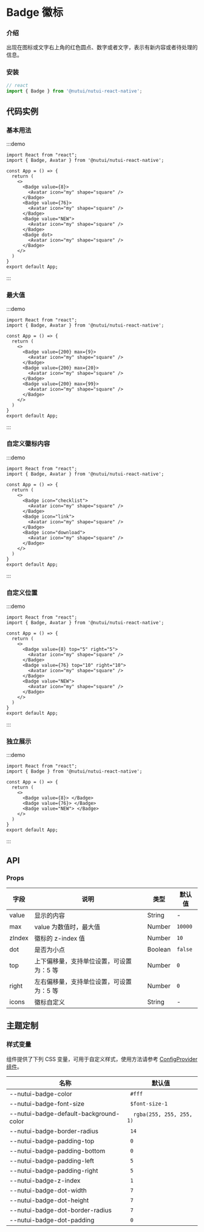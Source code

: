 # Badge 徽标

### 介绍

出现在图标或文字右上角的红色圆点、数字或者文字，表示有新内容或者待处理的信息。

### 安装

``` javascript
// react
import { Badge } from '@nutui/nutui-react-native';

```

## 代码实例

### 基本用法

:::demo

```SnackPlayer name=Badge&dependencies=@nutui/nutui-react-native
import React from "react";
import { Badge, Avatar } from '@nutui/nutui-react-native';

const App = () => {
  return (
    <>
      <Badge value={8}>
        <Avatar icon="my" shape="square" />
      </Badge>
      <Badge value={76}>
        <Avatar icon="my" shape="square" />
      </Badge>
      <Badge value="NEW">
        <Avatar icon="my" shape="square" />
      </Badge>
      <Badge dot>
        <Avatar icon="my" shape="square" />
      </Badge>
    </>
  )
}
export default App;
```

:::

### 最大值

:::demo

```SnackPlayer name=Badge&dependencies=@nutui/nutui-react-native
import React from "react";
import { Badge, Avatar } from '@nutui/nutui-react-native';

const App = () => {
  return (
    <>
      <Badge value={200} max={9}>
        <Avatar icon="my" shape="square" />
      </Badge>
      <Badge value={200} max={20}>
        <Avatar icon="my" shape="square" />
      </Badge>
      <Badge value={200} max={99}>
        <Avatar icon="my" shape="square" />
      </Badge>
    </>
  )
}
export default App;
```

:::

### 自定义徽标内容

:::demo

```SnackPlayer name=Badge&dependencies=@nutui/nutui-react-native
import React from "react";
import { Badge, Avatar } from '@nutui/nutui-react-native';

const App = () => {
  return (
    <>
      <Badge icon="checklist">
        <Avatar icon="my" shape="square" />
      </Badge>
      <Badge icon="link">
        <Avatar icon="my" shape="square" />
      </Badge>
      <Badge icon="download">
        <Avatar icon="my" shape="square" />
      </Badge>
    </>
  )
}
export default App;
```

:::

### 自定义位置

:::demo

```SnackPlayer name=Badge&dependencies=@nutui/nutui-react-native
import React from "react";
import { Badge, Avatar } from '@nutui/nutui-react-native';

const App = () => {
  return (
    <>
      <Badge value={8} top="5" right="5">
        <Avatar icon="my" shape="square" />
      </Badge>
      <Badge value={76} top="10" right="10">
        <Avatar icon="my" shape="square" />
      </Badge>
      <Badge value="NEW">
        <Avatar icon="my" shape="square" />
      </Badge>
    </>
  )
}
export default App;
```

:::

### 独立展示

:::demo

```SnackPlayer name=Badge&dependencies=@nutui/nutui-react-native
import React from "react";
import { Badge } from '@nutui/nutui-react-native';

const App = () => {
  return (
    <>
      <Badge value={8}> </Badge>
      <Badge value={76}> </Badge>
      <Badge value="NEW"> </Badge>
    </>
  )
}
export default App;
```

:::

## API

### Props

| 字段    | 说明                                       | 类型    | 默认值    |
|---------|--------------------------------------------|---------|-----------|
| value   | 显示的内容  | String  | -         |
| max     | value 为数值时，最大值 | Number  | `10000`   |
| zIndex | 徽标的 z-index 值 | Number  | `10`      |
| dot     | 是否为小点 | Boolean | `false`   |
| top     | 上下偏移量，支持单位设置，可设置为：5 等 | Number  | `0`       |
| right   | 左右偏移量，支持单位设置，可设置为：5 等 | Number  | `0`       |
| icons   | 徽标自定义 | String  | - |


## 主题定制

### 样式变量

组件提供了下列 CSS 变量，可用于自定义样式，使用方法请参考 [ConfigProvider 组件](#/zh-CN/component/configprovider)。

| 名称 | 默认值 |
| --- | --- |
| --nutui-badge-color | ` #fff` |
| --nutui-badge-font-size | ` $font-size-1` |
| --nutui-badge-default-background-color | `  rgba(255, 255, 255, 1)` |
| --nutui-badge-border-radius | ` 14` |
| --nutui-badge-padding-top | ` 0` |
| --nutui-badge-padding-bottom | ` 0` |
| --nutui-badge-padding-left | ` 5` |
| --nutui-badge-padding-right | ` 5` |
| --nutui-badge-z-index | ` 1` |
| --nutui-badge-dot-width | ` 7` |
| --nutui-badge-dot-height | ` 7` |
| --nutui-badge-dot-border-radius | ` 7` |
| --nutui-badge-dot-padding | ` 0` |
